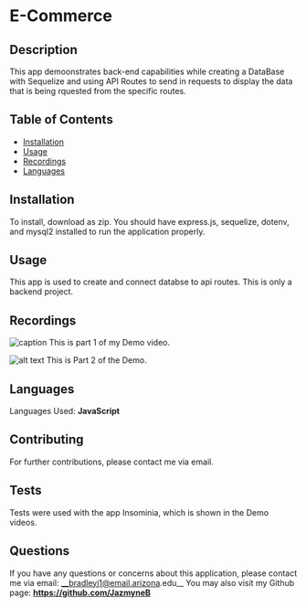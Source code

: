 # E-Commerce

  

  ## Description
  This app demoonstrates back-end capabilities while creating a DataBase with Sequelize and using API Routes to send in requests to display the data that is being rquested from the specific routes.

  ## Table of Contents
  * [Installation](#installation)
  * [Usage](#usage)
  * [Recordings](#recordings)
  * [Languages](#languages)
  
  ## Installation
  To install, download as zip. You should have express.js, sequelize, dotenv, and mysql2 installed to run the application properly.

  ## Usage
  This app is used to create and connect databse to api routes. This is only a backend project. 

  ## Recordings
  ![caption](https://drive.google.com/file/d/1hUmX42IvprpLrGQoJNZ8qCDYCgfGsRrS/view )
  This is part 1 of my Demo video.

  ![alt text](./notes.JPG "Note Page")
  This is Part 2 of the Demo.

  ## Languages
  Languages Used: 
  __JavaScript__
  
  ## Contributing
  For further contributions, please contact me via email.

  ## Tests
  Tests were used with the app Insominia, which is shown in the Demo videos.

  ## Questions
  If you have any questions or concerns about this application, please contact me via email: __bradleyj1@email.arizona.edu__ You may also visit my Github page: __https://github.com/JazmyneB__
